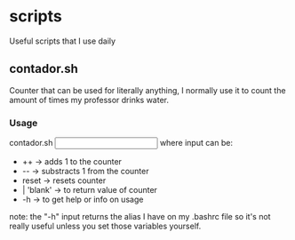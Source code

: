 # scripts
Useful scripts that I use daily

## contador.sh 
Counter that can be used for literally anything, I normally use it to
count the amount of times my professor drinks water.
### Usage
contador.sh <input> 
where input can be:
+ ++ -> adds 1 to the counter
+ -- -> substracts 1 from the counter
+ reset -> resets counter
+ <NULL> | 'blank' -> to return value of counter
+ -h -> to get help or info on usage

note: the "-h" input returns the alias I have on my .bashrc file so
it's not really useful unless you set those variables yourself.